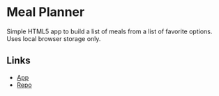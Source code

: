 # Meal Planner

Simple HTML5 app to build a list of meals from a list of favorite options.  Uses local browser storage only.

## Links

- [App](https://denisecase.github.io/meal-planner/)
- [Repo](https://github.com/denisecase/meal-planner)
